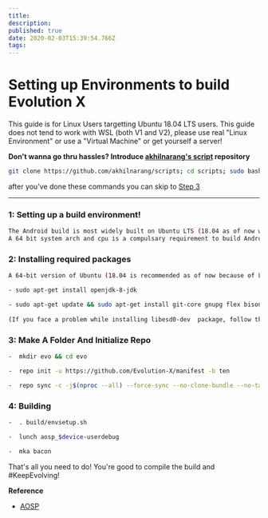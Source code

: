 ```yaml
---
title: 
description: 
published: true
date: 2020-02-03T15:39:54.766Z
tags: 
---
```


# Setting up Environments to build Evolution X

This guide is for Linux Users targetting Ubuntu 18.04 LTS users. This guide does not tend to work with WSL (both V1 and V2), please use real "Linux Environment" or use a "Virtual Machine" or get yourself a server!

**Don't wanna go thru hassles? Introduce [akhilnarang's script](https://github.com/akhilnarang/scripts) repository**
```bash
git clone https://github.com/akhilnarang/scripts; cd scripts; sudo bash setup/android_build_env.sh
```
after you've done these commands you can skip to [Step 3](#h-3-make-a-folder-and-initialize-repo)

---------------------------------------

### 1: Setting up a build environment! ###

```bash
The Android build is most widely built on Ubuntu LTS (18.04 as of now when this note is made)! These have the pre-built tools to compile the ROM! 
A 64 bit system arch and cpu is a compulsary requirement to build Android Versions from Gingerbread (2.3.x) and higher.
```

### 2: Installing required packages ###
 
```bash
A 64-bit version of Ubuntu (18.04 is recommended as of now because of LTS).

- sudo apt-get install openjdk-8-jdk

- sudo apt-get update && sudo apt-get install git-core gnupg flex bison gperf libsdl1.2-dev libesd0-dev squashfs-tools build-essential zip curl libncurses5-dev zlib1g-dev openjdk-8-jre openjdk-8-jdk pngcrush schedtool libxml2 libxml2-utils xsltproc lzop libc6-dev schedtool g++-multilib lib32z1-dev lib32ncurses5-dev lib32readline-gplv2-dev gcc-multilib maven tmux screen w3m ncftp 
 
(If you face a problem while installing libesd0-dev  package, follow the steps from here: https://askubuntu.com/questions/1082722/unable-to-locate-package-libesd0-dev-on-ubuntu-18-04#)
```

### 3: Make A Folder And Initialize Repo ###

```bash
-  mkdir evo && cd evo

-  repo init -u https://github.com/Evolution-X/manifest -b ten

-  repo sync -c -j$(nproc --all) --force-sync --no-clone-bundle --no-tags
```

### 4: Building ###

```bash
-  . build/envsetup.sh

-  lunch aosp_$device-userdebug

-  mka bacon
```

That's all you need to do! You're good to compile the build and #KeepEvolving!

**Reference**
* [AOSP](https://source.android.com/setup/build/initializing)